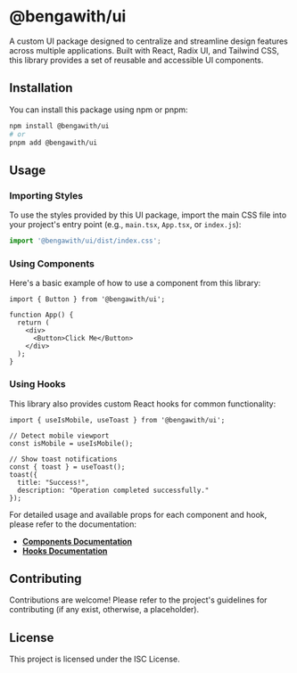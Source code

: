 # @bengawith/ui

A custom UI package designed to centralize and streamline design features across multiple applications. Built with React, Radix UI, and Tailwind CSS, this library provides a set of reusable and accessible UI components.

## Installation

You can install this package using npm or pnpm:

```bash
npm install @bengawith/ui
# or
pnpm add @bengawith/ui
```

## Usage

### Importing Styles

To use the styles provided by this UI package, import the main CSS file into your project's entry point (e.g., `main.tsx`, `App.tsx`, or `index.js`):

```typescript
import '@bengawith/ui/dist/index.css';
```

### Using Components

Here's a basic example of how to use a component from this library:

```tsx
import { Button } from '@bengawith/ui';

function App() {
  return (
    <div>
      <Button>Click Me</Button>
    </div>
  );
}
```

### Using Hooks

This library also provides custom React hooks for common functionality:

```tsx
import { useIsMobile, useToast } from '@bengawith/ui';

// Detect mobile viewport
const isMobile = useIsMobile();

// Show toast notifications
const { toast } = useToast();
toast({
  title: "Success!",
  description: "Operation completed successfully."
});
```

For detailed usage and available props for each component and hook, please refer to the documentation:

- **[Components Documentation](./docs/components/)**
- **[Hooks Documentation](./docs/hooks/)**

## Contributing

Contributions are welcome! Please refer to the project's guidelines for contributing (if any exist, otherwise, a placeholder).

## License

This project is licensed under the ISC License.